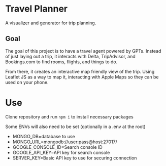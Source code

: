 # Travel Planner

A visualizer and generator for trip planning. 

## Goal 

The goal of this project is to have a travel agent powered by GPTs. Instead of just laying out a trip, it interacts with Delta, TripAdvisor, and Bookings.com to find rooms, flights, and things to do. 

From there, it creates an interactive map friendly view of the trip. Using Leaflet JS as a way to map it, interacting with Apple Maps so they can be used on your phone. 

# Use

Clone repository and run `npm i` to install necessary packages 

Some ENVs will also need to be set (optionally in a .env at the root)
- MONGO_DB=database to use
- MONGO_URL=mongodb://user:pass@host:27017/
- GOOGLE_CONSOLE_ID=Search console ID
- GOOGLE_API_KEY=API key for search console
- SERVER_KEY=Basic API key to use for securing connection